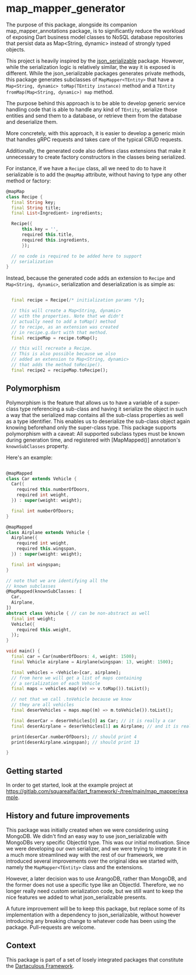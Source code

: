 # map_mapper_generator

The purpose of this package, alongside its companion map_mapper_annotations package, is to significantly reduce the workload of exposing Dart business model classes to NoSQL database repositories that persist data as Map<String, dynamic> instead of strongly typed objects. 

This project is heavily inspired by the [json_serializable](https://pub.dev/packages/json_serializable) package. However, while the serialization logic is relatively similar, the way it is exposed is different. While the json_serializable packages generates private methods, this package generates subclasses of ```MapMapper<TEntity>``` that have a ```Map<String, dynamic> toMap(TEntity instance)``` method and a ```TEntity fromMap(Map<String, dynamic>) map``` method. 

The purpose behind this approach is to be able to develop generic service handling code that is able to handle any kind of ```TEntity```, serialize those entities and send them to a database, or retrieve them from the database and deserialize them.

More concretely, with this approach, it is easier to develop a generic mixin that handles gRPC requests and takes care of the typical CRUD requests.

Additionally, the generated code also defines class extensions that make it unnecessary to create factory constructors in the classes being serialized.

For instance, if we have a ```Recipe``` class, all we need to do to have it serializable is to add the ```@mapMap``` attribute, without having to type any other method or factory:

```dart
@mapMap
class Recipe {
  final String key;
  final String title;
  final List<Ingredient> ingredients;

  Recipe({
      this.key = '',
      required this.title,
      required this.ingredients,
      });

  // no code is required to be added here to support 
  // serialization
}

```

Instead, because the generated code adds an extension to ```Recipe``` and ```Map<String, dynamic>```, serialization and deserialization is as simple as:

```dart

  final recipe = Recipe(/* initialization params */);

  // this will create a Map<String, dynamic> 
  // with the properties. Note that we didn't
  // actually need to add a toMap() method
  // to recipe, as an extension was created 
  // in recipe.g.dart with that method.
  final recipeMap = recipe.toMap();

  // this will recreate a Recipe.
  // This is also possible because we also
  // added an extension to Map<String, dynamic>
  // that adds the method toRecipe().
  final recipe2 = recipeMap.toRecipe();

```

## Polymorphism
Polymorphism is the feature that allows us to have a variable of a super-class type referencing a sub-class and having it serialize the object in such a way that the serialized map contains all the sub-class properties as well as a type identifier. This enables us to deserialize the sub-class object again knowing beforehand only the super-class type. This package supports polymorphism with a caveat: All supported subclass types must be known during generation time, and registered with [MapMapped()] annotation's ```knownSubClasses``` property. 

Here's an example:

```dart

@mapMapped
class Car extends Vehicle {
  Car({
    required this.numberOfDoors,
    required int weight,
  }) : super(weight: weight);

  final int numberOfDoors;
}

@mapMapped
class Airplane extends Vehicle {
  Airplane({
    required int weight,
    required this.wingspan,
  }) : super(weight: weight);

  final int wingspan;
}

// note that we are identifying all the
// known subclasses
@MapMapped(knownSubClasses: [
  Car,
  Airplane,
])
abstract class Vehicle { // can be non-abstract as well
  final int weight;
  Vehicle({
    required this.weight,
  });
}

void main() {
  final car = Car(numberOfDoors: 4, weight: 1500);
  final Vehicle airplane = Airplane(wingspan: 13, weight: 1500);

  final vehicles = <Vehicle>[car, airplane];
  // from here we will get a list of maps containing
  // a serialization of each Vehicle
  final maps = vehicles.map((v) => v.toMap()).toList();

  // not that we call .toVehicle because we know 
  // they are all vehicles
  final deserVehicles = maps.map((m) => m.toVehicle()).toList();

  final deserCar = deserVehicles[0] as Car; // it is really a car
  final deserAirplane = deserVehicles[1] as Airplane; // and it is really an airplane

  print(deserCar.numberOfDoors); // should print 4
  print(deserAirplane.wingspan); // should print 13

}

```

## Getting started

In order to get started, look at the example project at https://gitlab.com/squarealfa/dart_framework/-/tree/main/map_mapper/example.



## History and future improvements

This package was initially created when we were considering using MongoDB. We didn't find an easy way to use json_serializable with MongoDBs very specific ObjectId type. This was our initial motivation. Since we were developing our own serializer, and we were trying to integrate it in a much more streamlined way with the rest of our framework, we introduced several improvements over the original idea we started with, namely the ```MapMapper<TEntity>``` class and the extensions.

However, a later decision was to use ArangoDB, rather than MongoDB, and the former does not use a specific type like an ObjectId. Therefore, we no longer really need custom serialization code, but we still want to keep the nice features we added to what json_serializable presents.

A future improvement will be to keep this package, but replace some of its implementation with a dependency to json_serializable, without however introducing any breaking change to whatever code has been using the package. Pull-requests are welcome.


## Context

This package is part of a set of losely integrated packages that constitute the [Dartaculous Framework](https://gitlab.com/squarealfa/dart_framework#squarealfa-dart-framework).

